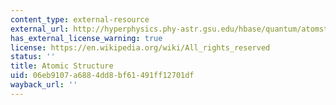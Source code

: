 ```yaml
---
content_type: external-resource
external_url: http://hyperphysics.phy-astr.gsu.edu/hbase/quantum/atomstructcon.html
has_external_license_warning: true
license: https://en.wikipedia.org/wiki/All_rights_reserved
status: ''
title: Atomic Structure
uid: 06eb9107-a688-4dd8-bf61-491ff12701df
wayback_url: ''
---
```

